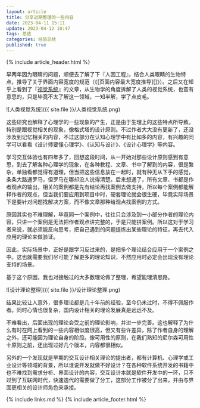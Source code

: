 ```yaml
---
layout: article
title: 分享近期整理的一些内容
date: 2023-04-11 15:11
update: 2023-04-12 10:47
tags: 总结
categories: 经验总结
published: true
---
```


{% include article_header.html %}

早两年因为眼睛的问题，顺便去了解了下『人因工程』，结合人类眼睛的生物特点，推导了关于界面内容宽度的规范（《[页面内容最大宽度推导][]》）。之后又在知乎上看到了『[视觉系统](https://www.zhihu.com/column/vision-system)』的文章，从生物学的角度拆解了人类的视觉系统，也蛮有意思的，只是毕竟不太了解这一领域，一知半解，学了点皮毛。

![人类视觉系统]({{ site.file }}/人类视觉系统.png)

这些研究也解释了心理学的一些现象的产生，正是由于生理上的这些特点所导致。特别是跟视觉相关的现象，像格式塔的设计原则。不过作者大大没有更新了，还没涉及到记忆相关的内容，不过这部分在认知心理学中有比如多的内容，有兴趣的同学可以看看《设计师要懂心理学》、《认知与设计》、《设计心理学》等内容。

学习交互体验也有四年多了，回想这段时间，从一开始对那些设计原则感到有意思，到去了解各种心理学的现象，在各种教程、文章、书中了解到的内容，很是繁杂，单独看都觉得有道理，但当把这些信息放在一起时，就有种无从下手的感觉，条条大路通罗马，但罗马在哪却没人说得清楚。后来想通了，所有文章、书都是作者观点的输出，相关的案例都是先有结论再找案例去做支持，所以每个案例都能解释作者的观点，但当我们要应用到项目中时，硬套理论就会很生硬，毕竟实际场景下是要针对问题找解决方案，而不像文章那种给观点找案例的方式。

原因其实也不难理解，毕竟同一个案例中，往往只会涉及到一小部分作者的理论内容，只讲一个案例是无法把作者观点讲完整的，于是只能拼案例。所以这对于学习者来说，就必须能反向思考，把自己遇到的问题提炼出某些理论的特征，再去代入应用的理论来做验证。

因此，实际场景中，正好是跟学习反过来的，是把多个理论结合应用于一个案例之中。这也就需要我们尽可能了解更多的理论知识，不然应用时必定会出现没有理论支持的场景。

基于这个原因，我也对接触过的大多数理论做了整理，希望能理清思路。

![设计理论整理]({{ site.file }}/设计理论整理.png)

结果比较让人意外，很多理论都是几十年前的经验，至今仍未过时，不得不佩服作者。同时心情也很复杂，国内设计相关的理论发展真是远远不及。

不难看出，后面出现的理论会受之前的理论影响，并进一步完善。这也解释了为什么有时在网上看到的一些内容相似度很高，但又有些许差异，除了作者自身的理解之外，还可能因为理论自身的阶段。像可用性的原则，在我们熟知的尼尔森可用性十原则之前，还出现过好几个版本，内容都很相似。

另外的一个发现就是早期的交互设计相关理论的提出者，都有计算机、心理学或工业设计等领域的背景，所以谁说开发就做不好设计？在各种软件系统开发的书籍中也不难找到需求分析、界面设计的内容，交互设计本就是软件开发中的一环，只不过到了互联网时代，快速迭代的需要做了分工，这部分工作被分了出来，并由与界面更相关的设计师角色来承接。

{% include links.md %}
{% include article_footer.html %}
